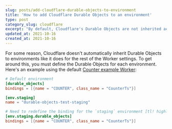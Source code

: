 ```yaml
---
slug: posts/add-cloudflare-durable-objects-to-environment
title: 'How to add Cloudflare Durable Objects to an environment'
type: post
category_slug: cloudflare
excerpt: "By default, Cloudflare's Durable Objects are not inherited across environments, here's how you can fix it."
updated_at: 2021-10-16
created_at: 2021-10-16
---
```


For some reason, Cloudflare doesn't automatically inherit Durable Objects to environments like it does for the rest of the Worker settings. To get around this, you must define the Durable Objects for each environment. Here's an example using the default [Counter example Worker](https://github.com/cloudflare/durable-objects-typescript-rollup-esm):

```toml
# Default environment
[durable_objects]
bindings = [{name = "COUNTER", class_name = "CounterTs"}]

[env.staging]
name = "durable-objects-test-staging"

# Need to redefine the binding for the `staging` environment [tl! highlight:2]
[env.staging.durable_objects]
bindings = [{name = "COUNTER", class_name = "CounterTs"}]
```